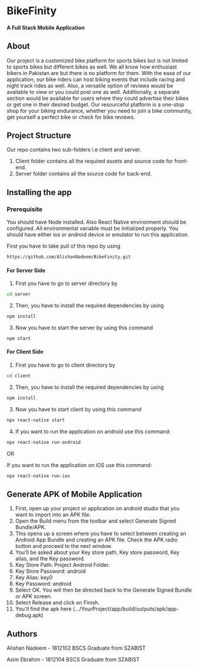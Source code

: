 # BikeFinity 
#### A Full Stack Mobile Application

## About

Our project is a customized bike platform for sports bikes but is not limited to sports bikes but different bikes as well. We all know how enthusiast bikers in Pakistan are but there is no platform for them. With the ease of our application, our bike riders can host biking events that include racing and night track rides as well. Also, a versatile option of reviews would be available to view or you could post one as well. Additionally, a separate section would be available for users where they could advertise their bikes or get one in their desired budget. Our resourceful platform is a one-stop shop for your biking endurance, whether you need to join a bike community, get yourself a perfect bike or check for bike reviews.

## Project Structure

Our repo contains two sub-folders i.e client and server.

1. Client folder contains all the required assets and source code for front-end.
2. Server folder contains all the source code for back-end.


## Installing the app

### Prerequisite

You should have Node installed. Also React Native environment should be configured. All environmental variable must be initialized properly. You should have either ios or android device or emulator to run this application.

First you have to take pull of this repo by using
```sh
https://github.com/AlishanNadeem/BikeFinity.git
```

#### For Server Side

1. First you have to go to server directory by
```sh
cd server
```

2. Then, you have to install the required dependencies by using 
```sh
npm install
```

3. Now you have to start the server by using this command
```sh
npm start
```

#### For Client Side

1. First you have to go to client directory by
```sh
cd client
```

2. Then, you have to install the required dependencies by using 
```sh
npm install
```

3. Now you have to start client by using this command
```sh
npx react-native start
```

4. If you want to run the application on android use this command:
```sh
npx react-native run-android
```

OR

If you want to run the application on iOS use this command:
```sh
npx react-native run-ios
```

## Generate APK of Mobile Application

1. First, open up your project or application on android studio that you want to import into an APK file.
2. Open the Build menu from the toolbar and select Generate Signed Bundle/APK.
3. This opens up a screen where you have to select between creating an Android App Bundle and creating an APK file. 
   Check the APK radio button and proceed to the next window.
4. You’ll be asked about your Key store path, Key store password, Key alias, and the Key password.
5. Key Store Path: Project Android Folder.
6. Key Store Password: android
7. Key Alias: key0
8. Key Password: android
9. Select OK. You will then be directed back to the Generate Signed Bundle or APK screen.
10. Select Release and click on Finish.
11. You'll find the apk here (.../YourProject/app/build/outputs/apk/app-debug.apk)

## Authors

Alishan Nadeem - 1812102
 BSCS Graduate from SZABIST

Asim Ebrahim - 1812104
 BSCS Graduate from SZABIST
